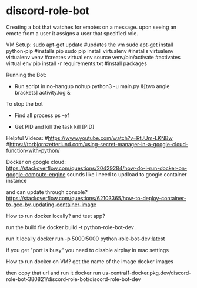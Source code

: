 # discord-role-bot
Creating a bot that watches for emotes on a message. upon seeing an emote from a user it assigns a user that specified role.


VM Setup:
sudo apt-get update #updates the vm
sudo apt-get install python-pip #installs pip
sudo pip install virtualenv #installs virtualenv
virtualenv venv #creates virtual env
source venv/bin/activate #activates virtual env
pip install -r requirements.txt #install packages


Running the Bot:
* Run script in no-hangup
nohup python3 -u main.py &[two angle brackets] activity.log &

To stop the bot
* Find all process
ps -ef

* Get PID and kill the task
kill [PID]



Helpful Videos:
#https://www.youtube.com/watch?v=RfJUm-LKNBw
#https://torbjornzetterlund.com/using-secret-manager-in-a-google-cloud-function-with-python/




Docker on google cloud:
https://stackoverflow.com/questions/20429284/how-do-i-run-docker-on-google-compute-engine
sounds like i need to updload to google container instance

and can update through console?
https://stackoverflow.com/questions/62103365/how-to-deploy-container-to-gce-by-updating-container-image




How to run docker locally? and test app?

run the build file
docker build -t python-role-bot-dev .

run it locally
docker run -p 5000:5000 python-role-bot-dev:latest

if you get "port is busy" you need to disable airplay in mac settings



How to run docker on VM? 
get the name of the image
docker images

then copy that url and run it
docker run us-central1-docker.pkg.dev/discord-role-bot-380821/discord-role-bot/discord-role-bot-dev